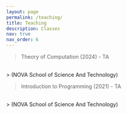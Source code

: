 ```yaml
---
layout: page
permalink: /teaching/
title: Teaching
description: Classes
nav: true
nav_order: 6
---
```


>Theory of Computation (2024) - TA
<br>
> (NOVA School of Science And Technology)

>Introduction to Programming (2021) - TA
<br>
> (NOVA School of Science And Technology)

